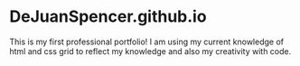 # DeJuanSpencer.github.io

This is my first professional portfolio! I am using my current knowledge of html and css grid to reflect my knowledge and also my creativity with code.
